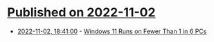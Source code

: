 # [Published on 2022-11-02](index.md)

* [2022-11-02, 18:41:00](https://tech.slashdot.org/story/22/11/02/1638252/windows-11-runs-on-fewer-than-1-in-6-pcs?utm_source=rss1.0mainlinkanon&utm_medium=feed) - [Windows 11 Runs on Fewer Than 1 in 6 PCs](https://tech.slashdot.org/story/22/11/02/1638252/windows-11-runs-on-fewer-than-1-in-6-pcs?utm_source=rss1.0mainlinkanon&utm_medium=feed)
